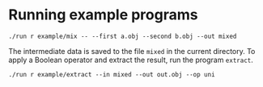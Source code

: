 # Running example programs

```
./run r example/mix -- --first a.obj --second b.obj --out mixed
```

The intermediate data is saved to the file `mixed` in the current directory. To apply a Boolean operator and extract the result, run the program `extract`.

```
./run r example/extract --in mixed --out out.obj --op uni
```
